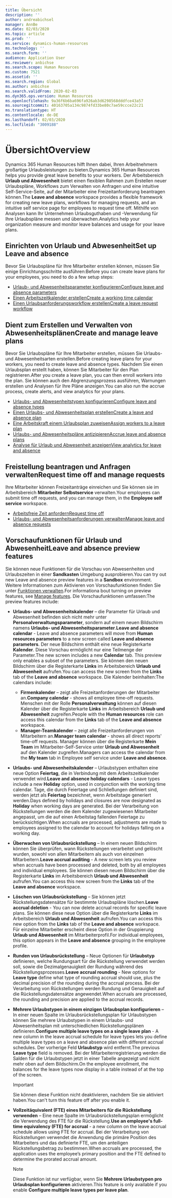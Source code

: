 ```yaml
---
title: Übersicht
description: ''
author: andreabichsel
manager: AnnBe
ms.date: 02/03/2020
ms.topic: article
ms.prod: ''
ms.service: dynamics-human-resources
ms.technology: ''
ms.search.form: ''
audience: Application User
ms.reviewer: anbichse
ms.search.scope: Human Resources
ms.custom: 7521
ms.assetid: ''
ms.search.region: Global
ms.author: anbichse
ms.search.validFrom: 2020-02-03
ms.dyn365.ops.version: Human Resources
ms.openlocfilehash: 9a36f6b6ba696fa926ab3d6298568dddfce43a57
ms.sourcegitcommit: 40163705a134c9874fd33be80c7ae59ccce22c21
ms.translationtype: HT
ms.contentlocale: de-DE
ms.lasthandoff: 02/03/2020
ms.locfileid: "3009188"
---
```

# <a name="overview"></a><span data-ttu-id="1f499-102">Übersicht</span><span class="sxs-lookup"><span data-stu-id="1f499-102">Overview</span></span>

<span data-ttu-id="1f499-103">Dynamics 365 Human Resources hilft Ihnen dabei, Ihren Arbeitnehmern großartige Urlaubsleistungen zu bieten.</span><span class="sxs-lookup"><span data-stu-id="1f499-103">Dynamics 365 Human Resources helps you provide great leave benefits to your workers.</span></span> <span data-ttu-id="1f499-104">Der Arbeitsbereich **Urlaub und Abwesenheit** bietet einen flexiblen Rahmen zum Erstellen neuer Urlaubspläne, Workflows zum Verwalten von Anfragen und eine intuitive Self-Service-Seite, auf der Mitarbeiter eine Freizeitanforderung beantragen können.</span><span class="sxs-lookup"><span data-stu-id="1f499-104">The **Leave and absence** workspace provides a flexible framework for creating new leave plans, workflows for managing requests, and an intuitive self service page for employees to request time off.</span></span> <span data-ttu-id="1f499-105">Mithilfe von Analysen kann Ihr Unternehmen Urlaubsguthaben und -Verwendung für Ihre Urlaubspläne messen und überwachen.</span><span class="sxs-lookup"><span data-stu-id="1f499-105">Analytics help your organization measure and monitor leave balances and usage for your leave plans.</span></span>

## <a name="set-up-leave-and-absence"></a><span data-ttu-id="1f499-106">Einrichten von Urlaub und Abwesenheit</span><span class="sxs-lookup"><span data-stu-id="1f499-106">Set up Leave and absence</span></span>

<span data-ttu-id="1f499-107">Bevor Sie Urlaubspläne für Ihre Mitarbeiter erstellen können, müssen Sie einige Einrichtungsschritte ausführen:</span><span class="sxs-lookup"><span data-stu-id="1f499-107">Before you can create leave plans for your employees, you need to do a few setup steps:</span></span>

- [<span data-ttu-id="1f499-108">Urlaub- und Abwesenheitsparameter konfigurieren</span><span class="sxs-lookup"><span data-stu-id="1f499-108">Configure leave and absence parameters</span></span>](hr-leave-and-absence-parameters.md)
- [<span data-ttu-id="1f499-109">Einen Arbeitszeitkalender erstellen</span><span class="sxs-lookup"><span data-stu-id="1f499-109">Create a working time calendar</span></span>](hr-leave-and-absence-working-time-calendar.md)
- [<span data-ttu-id="1f499-110">Einen Urlaubsanforderungsworkflow erstellen</span><span class="sxs-lookup"><span data-stu-id="1f499-110">Create a leave request workflow</span></span>](hr-leave-and-absence-workflow.md)

## <a name="create-and-manage-leave-plans"></a><span data-ttu-id="1f499-111">Dient zum Erstellen und Verwalten von Abwesenheitsplänen</span><span class="sxs-lookup"><span data-stu-id="1f499-111">Create and manage leave plans</span></span>

<span data-ttu-id="1f499-112">Bevor Sie Urlaubspläne für Ihre Mitarbeiter erstellen, müssen Sie Urlaubs- und Abwesenheitsarten erstellen.</span><span class="sxs-lookup"><span data-stu-id="1f499-112">Before creating leave plans for your workers, you need to create leave and absence types.</span></span> <span data-ttu-id="1f499-113">Nachdem Sie einen Urlaubsplan erstellt haben, können Sie Mitarbeiter für den Plan registrieren.</span><span class="sxs-lookup"><span data-stu-id="1f499-113">After you create a leave plan, you can then enroll workers into the plan.</span></span> <span data-ttu-id="1f499-114">Sie können auch den Abgrenzungsprozess ausführen, Warnungen erstellen und Analysen für Ihre Pläne anzeigen.</span><span class="sxs-lookup"><span data-stu-id="1f499-114">You can also run the accrue process, create alerts, and view analytics for your plans.</span></span>

- [<span data-ttu-id="1f499-115">Urlaubs- und Abwesenheitstypen konfigurieren</span><span class="sxs-lookup"><span data-stu-id="1f499-115">Configure leave and absence types</span></span>](hr-leave-and-absence-types.md)
- [<span data-ttu-id="1f499-116">Einen Urlaubs- und Abwesenheitsplan erstellen</span><span class="sxs-lookup"><span data-stu-id="1f499-116">Create a leave and absence plan</span></span>](hr-leave-and-absence-plans.md)
- [<span data-ttu-id="1f499-117">Eine Arbeitskraft einem Urlaubsplan zuweisen</span><span class="sxs-lookup"><span data-stu-id="1f499-117">Assign workers to a leave plan</span></span>](hr-leave-and-absence-enroll.md)
- [<span data-ttu-id="1f499-118">Urlaubs- und Abwesenheitspläne antizipieren</span><span class="sxs-lookup"><span data-stu-id="1f499-118">Accrue leave and absence plans</span></span>](hr-leave-and-absence-accrue.md)
- [<span data-ttu-id="1f499-119">Analyse für Urlaub und Abwesenheit anzeigen</span><span class="sxs-lookup"><span data-stu-id="1f499-119">View analytics for leave and absence</span></span>](hr-leave-and-absence-analytics.md)

## <a name="request-time-off-and-manage-requests"></a><span data-ttu-id="1f499-120">Freistellung beantragen und Anfragen verwalten</span><span class="sxs-lookup"><span data-stu-id="1f499-120">Request time off and manage requests</span></span>

<span data-ttu-id="1f499-121">Ihre Mitarbeiter können Freizeitanträge einreichen und Sie können sie im Arbeitsbereich **Mitarbeiter Selbstservice** verwalten.</span><span class="sxs-lookup"><span data-stu-id="1f499-121">Your employees can submit time off requests, and you can manage them, in the **Employee self service** workspace.</span></span>

- [<span data-ttu-id="1f499-122">Arbeitsfreie Zeit anfordern</span><span class="sxs-lookup"><span data-stu-id="1f499-122">Request time off</span></span>](hr-employee-self-service-request-time-off.md)
- [<span data-ttu-id="1f499-123">Urlaubs- und Abwesenheitsanforderungen verwalten</span><span class="sxs-lookup"><span data-stu-id="1f499-123">Manage leave and absence requests</span></span>](hr-employee-self-service-manage-requests.md)

## <a name="leave-and-absence-preview-features"></a><span data-ttu-id="1f499-124">Vorschaufunktionen für Urlaub und Abwesenheit</span><span class="sxs-lookup"><span data-stu-id="1f499-124">Leave and absence preview features</span></span>

<span data-ttu-id="1f499-125">Sie können neue Funktionen für die Vorschau von Abwesenheiten und Urlaubszeiten in einer **Sandkasten** Umgebung ausprobieren.</span><span class="sxs-lookup"><span data-stu-id="1f499-125">You can try out new Leave and absence preview features in a **Sandbox** environment.</span></span> <span data-ttu-id="1f499-126">Weitere Informationen zum Aktivieren von Vorschaufunktionen finden Sie unter [Funktionen verwalten](hr-admin-manage-features.md).</span><span class="sxs-lookup"><span data-stu-id="1f499-126">For informationa bout turning on preview features, see [Manage features](hr-admin-manage-features.md).</span></span> <span data-ttu-id="1f499-127">Die Vorschaufunktionen umfassen:</span><span class="sxs-lookup"><span data-stu-id="1f499-127">The preview features include:</span></span>

- <span data-ttu-id="1f499-128">**Urlaubs‑ und Abwesenheitskalender** – die Parameter für Urlaub und Abwesenheit befinden sich nicht mehr unter **Personalverwaltungsparameter**, sondern auf einem neuen Bildschirm namens **Urlaubs‑ und Abwesenheitsparameter**.</span><span class="sxs-lookup"><span data-stu-id="1f499-128">**Leave and absence calendar** - Leave and absence parameters will move from **Human resources parameters** to a new screen called **Leave and absence parameters**.</span></span> <span data-ttu-id="1f499-129">Der neue Bildschirm enthält eine neue Registerkarte **Kalender**. Diese Vorschau ermöglicht nur eine Teilmenge der Parameter.</span><span class="sxs-lookup"><span data-stu-id="1f499-129">The new screen includes a new **Calendar** tab. This preview only enables a subset of the parameters.</span></span> <span data-ttu-id="1f499-130">Sie können den neuen Bildschirm über die Registerkarte **Links** im Arbeitsbereich **Urlaub und Abwesenheit** aufrufen.</span><span class="sxs-lookup"><span data-stu-id="1f499-130">You can access the new screen from the **Links** tab of the **Leave and absence** workspace.</span></span> <span data-ttu-id="1f499-131">Die Kalender beinhalten:</span><span class="sxs-lookup"><span data-stu-id="1f499-131">The calendars include:</span></span>
  - <span data-ttu-id="1f499-132">**Firmenkalender** – zeigt alle Freizeitanforderungen der Mitarbeiter an.</span><span class="sxs-lookup"><span data-stu-id="1f499-132">**Company calendar** - shows all employee time-off requests.</span></span> <span data-ttu-id="1f499-133">Menschen mit der Rolle **Personalverwaltung** können auf diesen Kalender über die Registerkarte **Links** im Arbeitsbereich **Urlaub und Abwesenheit** zugreifen.</span><span class="sxs-lookup"><span data-stu-id="1f499-133">People with the **Human resources** role can access this calendar from the **Links** tab of the **Leave and absence** workspace.</span></span>
  - <span data-ttu-id="1f499-134">**Manager-Teamkalender** – zeigt alle Freizeitanforderungen von Mitarbeitern an.</span><span class="sxs-lookup"><span data-stu-id="1f499-134">**Manager team calendar** - shows all direct reports' time-off requests.</span></span> <span data-ttu-id="1f499-135">Manager können über die Registerkarte **Mein Team** im Mitarbeiter-Self-Service unter **Urlaub und Abwesenheit** auf den Kalender zugreifen.</span><span class="sxs-lookup"><span data-stu-id="1f499-135">Managers can access the calendar from the **My team** tab in Employee self service under **Leave and absence**.</span></span> 

- <span data-ttu-id="1f499-136">**Urlaubs‑ und Abwesenheitskalender** – Urlaubstypen enthalten eine neue Option **Feiertag**, die in Verbindung mit dem Arbeitszeitkalender verwendet wird.</span><span class="sxs-lookup"><span data-stu-id="1f499-136">**Leave and absence holiday calendars** - Leave types include a new **Holiday** option, used in conjunction with the working time calendar.</span></span> <span data-ttu-id="1f499-137">Tage, die durch Feiertage und Schließungen definiert sind, werden jetzt als **Feiertag** bezeichnet, wenn Arbeitstage generiert werden.</span><span class="sxs-lookup"><span data-stu-id="1f499-137">Days defined by holidays and closures are now designated as **Holiday** when working days are generated.</span></span> <span data-ttu-id="1f499-138">Bei der Verarbeitung von Rückstellungen werden die dem Kalender zugewiesenen Mitarbeiter angepasst, um die auf einen Arbeitstag fallenden Feiertage zu berücksichtigen.</span><span class="sxs-lookup"><span data-stu-id="1f499-138">When accruals are processed, adjustments are made to employees assigned to the calendar to account for holidays falling on a working day.</span></span>

- <span data-ttu-id="1f499-139">**Überwachen von Urlaubsrückstellung** – In einem neuen Bildschirm können Sie überprüfen, wann Rückstellungen verarbeitet und gelöscht wurden, sowohl von allen Mitarbeitern als auch von einzelnen Mitarbeitern.</span><span class="sxs-lookup"><span data-stu-id="1f499-139">**Leave accrual auditing** - A new screen lets you review when accruals have been processed and deleted, both by all employees and individual employees.</span></span> <span data-ttu-id="1f499-140">Sie können diesen neuen Bildschirm über die Registerkarte **Links** im Arbeitsbereich **Urlaub und Abwesenheit** aufrufen.</span><span class="sxs-lookup"><span data-stu-id="1f499-140">You can access this new screen from the **Links** tab of the **Leave and absence** workspace.</span></span>

- <span data-ttu-id="1f499-141">**Löschen von Urlaubsrückstellung** – Sie können jetzt Rückstellungsdatensätze für bestimmte Urlaubspläne löschen.</span><span class="sxs-lookup"><span data-stu-id="1f499-141">**Leave accrual deletion** - You can now delete accrual records for specific leave plans.</span></span> <span data-ttu-id="1f499-142">Sie können diese neue Option über die Registerkarte **Links** im Arbeitsbereich **Urlaub und Abwesenheit** aufrufen.</span><span class="sxs-lookup"><span data-stu-id="1f499-142">You can access this new option from the **Links** tab of the **Leave and absence** workspace.</span></span> <span data-ttu-id="1f499-143">Für einzelne Mitarbeiter erscheint diese Option in der Gruppierung **Urlaub und Abwesenheit** im Mitarbeiterprofil.</span><span class="sxs-lookup"><span data-stu-id="1f499-143">For individual employees, this option appears in the **Leave and absence** grouping in the employee profile.</span></span> 

- <span data-ttu-id="1f499-144">**Runden von Urlaubsrückstellung** – Neue Optionen für **Urlaubstyp** definieren, welche Rundungsart für die Rückstellung verwendet werden soll, sowie die Dezimalgenauigkeit der Rundung während des Rückstellungsprozesses.</span><span class="sxs-lookup"><span data-stu-id="1f499-144">**Leave accrual rounding** - New options for **Leave type** define what type of rounding accrual should use, plus the decimal precision of the rounding during the accrual process.</span></span> <span data-ttu-id="1f499-145">Bei der Verarbeitung von Rückstellungen werden Rundung und Genauigkeit auf die Rückstellungsdatensätze angewendet.</span><span class="sxs-lookup"><span data-stu-id="1f499-145">When accruals are processed, the rounding and precision are applied to the accrual records.</span></span> 

- <span data-ttu-id="1f499-146">**Mehrere Urlaubstypen in einem einzigen Urlaubsplan konfigurieren** – In einer neuen Spalte im Urlaubsrückstellungsplan für Urlaubstypen können Sie mehrere Urlaubstypen in einem Urlaubs‑ und Abwesenheitsplan mit unterschiedlichen Rückstellungsplänen definieren.</span><span class="sxs-lookup"><span data-stu-id="1f499-146">**Configure multiple leave types on a single leave plan** - A new column in the leave accrual schedule for leave types lets you define multiple leave types on a leave and absence plan with different accrual schedules.</span></span> <span data-ttu-id="1f499-147">Der vorherige Feld **Urlaubstyp** wird entfernt.</span><span class="sxs-lookup"><span data-stu-id="1f499-147">The previous **Leave type** field is removed.</span></span> <span data-ttu-id="1f499-148">Bei der Mitarbeiterregistrierung werden die Salden für die Urlaubstypen jetzt in einer Tabelle angezeigt und nicht mehr oben auf dem Bildschirm.</span><span class="sxs-lookup"><span data-stu-id="1f499-148">On the employee enrollment, the balances for the leave types now display in a table instead of at the top of the screen.</span></span>

  > [!IMPORTANT]
  > <span data-ttu-id="1f499-149">Sie können diese Funktion nicht deaktivieren, nachdem Sie sie aktiviert haben.</span><span class="sxs-lookup"><span data-stu-id="1f499-149">You can't turn this feature off after you enable it.</span></span>

- <span data-ttu-id="1f499-150">**Vollzeitäquivalent (FTE) eines Mitarbeiters für die Rückstellung verwenden** – Eine neue Spalte im Urlaubsrückstellungsplan ermöglicht die Verwendung des FTE für die Rückstellung.</span><span class="sxs-lookup"><span data-stu-id="1f499-150">**Use an employee's full-time equivalency (FTE) for accrual** - a new column on the leave accrual schedule allows using FTE for accrual.</span></span> <span data-ttu-id="1f499-151">Bei der Verarbeitung von Rückstellungen verwendet die Anwendung die primäre Position des Mitarbeiters und das definierte FTE, um den anteiligen Rückstellungsbetrag zu bestimmen.</span><span class="sxs-lookup"><span data-stu-id="1f499-151">When accruals are processed, the application uses the employee’s primary position and the FTE defined to determine the prorated accrual amount.</span></span>

  > [!NOTE]
  > <span data-ttu-id="1f499-152">Diese Funktion ist nur verfügbar, wenn Sie **Mehrere Urlaubstypen pro Urlaubsplan konfigurieren** aktivieren.</span><span class="sxs-lookup"><span data-stu-id="1f499-152">This feature is only available if you enable **Configure multiple leave types per leave plan**.</span></span> 
